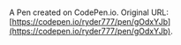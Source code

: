 # 

A Pen created on CodePen.io. Original URL: [https://codepen.io/ryder777/pen/gOdxYJb](https://codepen.io/ryder777/pen/gOdxYJb).

